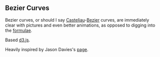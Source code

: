 ## Bezier Curves ##

Bezier curves, or should I say [Casteljau](http://en.wikipedia.org/wiki/Paul_de_Casteljau)-[Bezier](http://en.wikipedia.org/wiki/Pierre_B%C3%A9zier) curves, are immediately clear with pictures and even better animations, as opposed to digging into the [formulae](http://en.wikipedia.org/wiki/B%C3%A9zier_curve).

Based [d3.js](http://d3js.org/).

Heavily inspired by Jason Davies's [page](http://www.jasondavies.com/animated-bezier/).


